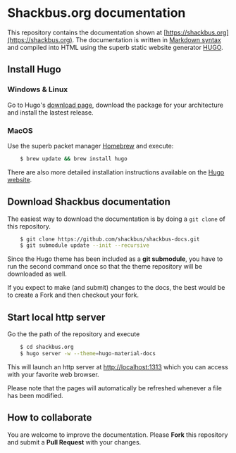 # Shackbus.org documentation

This repository contains the documentation shown at
[https://shackbus.org](https://shackbus.org). The documentation is written in
[Markdown syntax](https://github.com/adam-p/markdown-here/wiki/Markdown-Cheatsheet)
and compiled into HTML using the superb static website generator
[HUGO](https://gohugo.io).

## Install Hugo

### Windows & Linux

Go to Hugo's [download page](https://github.com/spf13/hugo/releases), download
the package for your architecture and install the lastest release.

### MacOS

Use the superb packet manager [Homebrew](http://brew.sh) and execute:

```sh
    $ brew update && brew install hugo
```

There are also more detailed installation instructions available on the
[Hugo website](https://gohugo.io/overview/installing/).

## Download Shackbus documentation

The easiest way to download the documentation is by doing a `git clone` of
this repository.

```sh
    $ git clone https://github.com/shackbus/shackbus-docs.git
    $ git submodule update --init --recursive
```

Since the Hugo theme has been included as a __git submodule__, you have to
run the second command once so that the theme repository will be downloaded
as well.


If you expect to make (and submit) changes to the docs, the best would be
to create a Fork and then checkout your fork.

## Start local http server

Go the the path of the repository and execute

```sh
    $ cd shackbus.org
    $ hugo server -w --theme=hugo-material-docs
```

This will launch an http server at
[http://localhost:1313](http://localhost:1313) which you can access with your
favorite web browser.

Please note that the pages will automatically be refreshed whenever a file
has been modified.

## How to collaborate

You are welcome to improve the documentation. Please **Fork** this repository
and submit a **Pull Request** with your changes.

